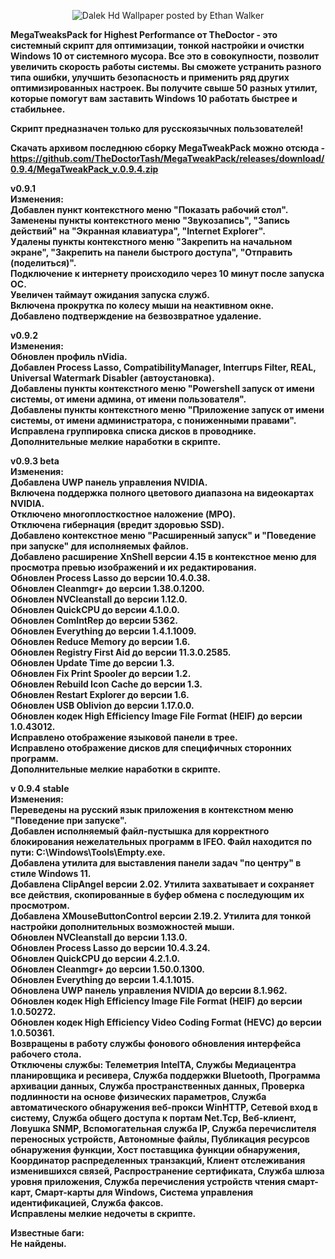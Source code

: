 <p align="center">
  <img src="https://cutewallpaper.org/22/dalek-hd-wallpaper/1766921014.jpg" alt="Dalek Hd Wallpaper posted by Ethan Walker"/>
</p>

<b>MegaTweaksPack for Highest Performance от TheDoctor - это системный скрипт для оптимизации, тонкой настройки и очистки Windows 10 от системного мусора. Все это в совокупности, позволит увеличить скорость работы системы. Вы сможете устранить разного типа ошибки, улучшить безопасность и применить ряд других оптимизированных настроек. Вы получите свыше 50 разных утилит, которые помогут вам заставить Windows 10 работать быстрее и стабильнее.<br>

Скрипт предназначен только для русскоязычных пользователей!<br>

Скачать архивом последнюю сборку MegaTweakPack можно отсюда - https://github.com/TheDoctorTash/MegaTweakPack/releases/download/0.9.4/MegaTweakPack_v.0.9.4.zip

v0.9.1<br>
Изменения:<br>
Добавлен пункт контекстного меню "Показать рабочий стол".<br>
Заменены пункты контекстного меню "Звукозапись", "Запись действий" на "Экранная клавиатура", "Internet Explorer".<br>
Удалены пункты контекстного меню "Закрепить на начальном экране", "Закрепить на панели быстрого доступа", "Отправить (поделиться)".<br>
Подключение к интернету происходило через 10 минут после запуска ОС.<br>
Увеличен таймаут ожидания запуска служб.<br>
Включена прокрутка по колесу мыши на неактивном окне.<br>
Добавлено подтверждение на безвозвратное удаление.<br>

v0.9.2<br>
Изменения:<br>
Обновлен профиль nVidia.<br>
Добавлен Process Lasso, CompatibilityManager, Interrups Filter, REAL, Universal Watermark Disabler (автоустановка).<br>
Добавлены пункты контекстного меню "Powershell запуск от имени системы, от имени админа, от имени пользователя".<br>
Добавлены пункты контекстного меню "Приложение запуск от имени системы, от имени администратора, с пониженными правами".<br>
Исправлена группировка списка дисков в проводнике.<br>
Дополнительные мелкие наработки в скрипте.<br>

v0.9.3 beta<br>
Изменения:<br>
Добавлена UWP панель управления NVIDIA.<br>
Включена поддержка полного цветового диапазона на видеокартах NVIDIA.<br>
Отключено многоплосткостное наложение (MPO).<br>
Отключена гибернация (вредит здоровью SSD).<br>
Добавлено контекстное меню "Расширенный запуск" и "Поведение при запуске" для исполняемых файлов.<br>
Добавлено расширение XnShell версии 4.15 в контекстное меню для просмотра превью изображений и их редактирования.<br>
Обновлен Process Lasso до версии 10.4.0.38.<br>
Обновлен Cleanmgr+ до версии 1.38.0.1200.<br>
Обновлен NVCleanstall до версии 1.12.0.<br>
Обновлен QuickCPU до версии 4.1.0.0.<br>
Обновлен ComIntRep до версии 5362.<br>
Обновлен Everything до версии 1.4.1.1009.<br>
Обновлен Reduce Memory до версии 1.6.<br>
Обновлен Registry First Aid до версии 11.3.0.2585.<br>
Обновлен Update Time до версии 1.3.<br>
Обновлен Fix Print Spooler до версии 1.2.<br>
Обновлен Rebuild Icon Cache до версии 1.3.<br>
Обновлен Restart Explorer до версии 1.6.<br>
Обновлен USB Oblivion до версии 1.17.0.0.<br>
Обновлен кодек High Efficiency Image File Format (HEIF) до версии 1.0.43012.<br>
Исправлено отображение языковой панели в трее.<br>
Исправлено отображение дисков для специфичных сторонних программ.<br>
Дополнительные мелкие наработки в скрипте.<br>

v 0.9.4 stable<br>
Изменения:<br>
Переведены на русский язык приложения в контекстном меню "Поведение при запуске".<br>
Добавлен исполняемый файл-пустышка для корректного блокирования нежелательных программ в IFEO. Файл находится по пути: C:\Windows\Tools\Empty.exe.<br>
Добавлена утилита для выставления панели задач "по центру" в стиле Windows 11.<br>
Добавлена ClipAngel версии 2.02. Утилита захватывает и сохраняет все действия, скопированные в буфер обмена с последующим их просмотром.<br>
Добавлена XMouseButtonControl версии 2.19.2. Утилита для тонкой настройки дополнительных возможностей мыши.<br>
Обновлен NVCleanstall до версии 1.13.0.<br>
Обновлен Process Lasso до версии 10.4.3.24.<br>
Обновлен QuickCPU до версии 4.2.1.0.<br>
Обновлен Cleanmgr+ до версии 1.50.0.1300.<br>
Обновлен Everything до версии 1.4.1.1015.<br>
Обновлена UWP панель управления NVIDIA до версии 8.1.962.<br>
Обновлен кодек High Efficiency Image File Format (HEIF) до версии 1.0.50272.<br>
Обновлен кодек High Efficiency Video Coding Format (HEVC) до версии 1.0.50361.<br>
Возвращены в работу службы фонового обновления интерфейса рабочего стола.<br>
Отключены службы: Телеметрия IntelTA, Службы Медиацентра планировщика и ресивера, Служба поддержки Bluetooth, Программа архивации данных, Служба пространственных данных, Проверка подлинности на основе физических параметров, Служба автоматического обнаружения веб-прокси WinHTTP, Сетевой вход в систему, Служба общего доступа к портам Net.Tcp, Веб-клиент, Ловушка SNMP, Вспомогательная служба IP, Служба перечислителя переносных устройств, Автономные файлы, Публикация ресурсов обнаружения функции, Хост поставщика функции обнаружения, Координатор распределенных транзакций, Клиент отслеживания изменившихся связей, Распространение сертификата, Служба шлюза уровня приложения, Служба перечисления устройств чтения смарт-карт, Смарт-карты для Windows, Система управления идентификацией, Служба факсов.<br>
Исправлены мелкие недочеты в скрипте.<br>

Известные баги:<br>
Не найдены.</b>
